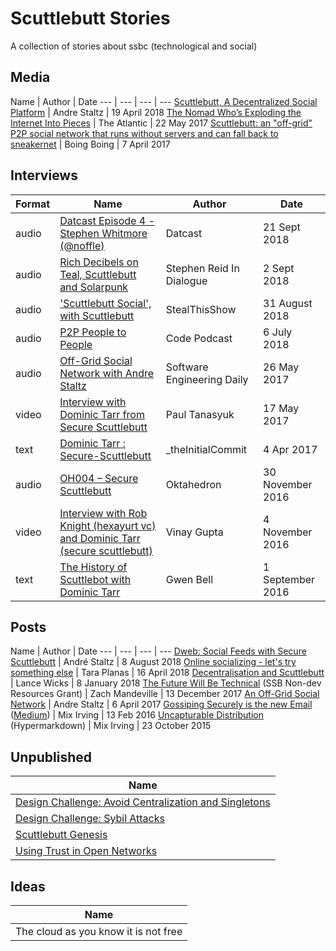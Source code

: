 # Scuttlebutt Stories

A collection of stories about ssbc \(technological and social\)


## Media

Name | Author | Date
--- | --- | --- | ---
[Scuttlebutt, A Decentralized Social Platform](https://www.inthemesh.com/archive/secure-scuttlebutt-facebook-alternative/) | Andre Staltz | 19 April 2018
[The Nomad Who’s Exploding the Internet Into Pieces](https://www.theatlantic.com/technology/archive/2017/05/meet-the-counterantidisintermediationists/527553/) | The Atlantic | 22 May 2017
[Scuttlebutt: an "off-grid" P2P social network that runs without servers and can fall back to sneakernet](http://boingboing.net/2017/04/07/bug-in-tech-for-antipreppers.html) | Boing Boing | 7 April 2017


## Interviews

Format | Name | Author | Date
--- | --- | --- | ---
audio | [Datcast Episode 4 - Stephen Whitmore (@noffle)](https://dat-cast.hashbase.io/DCUP0.html?ep=CGMRJ5UU-NNX9A4I) | Datcast | 21 Sept 2018
audio | [Rich Decibels on Teal, Scuttlebutt and Solarpunk](https://anchor.fm/stephenreid321/episodes/Rich-Decibels-on-Teal--Scuttlebutt-and-Solarpunk-e24qf9) | Stephen Reid In Dialogue | 2 Sept 2018
audio | ['Scuttlebutt Social', with Scuttlebutt](https://stealthisshow.com/s04e04/) | StealThisShow | 31 August 2018
audio | [P2P People to People](https://codepodcast.com/posts/2018-07-05-p2p-people-to-people/) | Code Podcast | 6 July 2018
audio | [Off-Grid Social Network with Andre Staltz](https://dev.to/sedaily/offgrid-social-network-with-andre-staltz) | Software Engineering Daily | 26 May 2017
video | [Interview with Dominic Tarr from Secure Scuttlebutt](https://www.youtube.com/watch?v=culYwT7_sW0) | Paul Tanasyuk | 17 May 2017
text | [Dominic Tarr : Secure-Scuttlebutt](https://theinitialcommit.com/2017/04/04/dominic-tarr/) | \_theInitialCommit | 4 Apr 2017
audio | [OH004 – Secure Scuttlebutt](https://oktahedron.diskordia.org/?podcast=oh004-secure-scuttlebutt) | Oktahedron | 30 November 2016
video | [Interview with Rob Knight (hexayurt vc) and Dominic Tarr (secure scuttlebutt)](https://www.youtube.com/watch?v=JolzQo8iLaY) | Vinay Gupta | 4 November 2016
text | [The History of Scuttlebot with Dominic Tarr](http://gwenbell.com/dt-interview/) | Gwen Bell | 1 September 2016

## Posts

Name | Author | Date
--- | --- | --- | ---
[Dweb: Social Feeds with Secure Scuttlebutt](https://hacks.mozilla.org/2018/08/dweb-social-feeds-with-secure-scuttlebutt/) | André Staltz | 8 August 2018
[Online socializing - let's try something else](http://l0010o0001l.logdown.com/posts/2018/04/16/scuttlebutt) | Tara Planas | 16 April 2018
[Decentralisation and Scuttlebutt](https://lancewicks.com/2018/01/08/decentralisation-and-scuttlebutt/) | Lance Wicks | 8 January 2018
[The Future Will Be Technical](https://coolguy.website/writing/the-future-will-be-technical/) (SSB Non-dev Resources Grant) | Zach Mandeville | 13 December 2017
[An Off-Grid Social Network](https://staltz.com/an-off-grid-social-network.html) | Andre Staltz | 6 April 2017
[Gossiping Securely is the new Email](./gossiping-securely-is-the-new-email.md) \([Medium](https://medium.com/enspiral-tales/gossiping-securely-is-the-new-email-6d706d4cd435)\) | Mix Irving | 13 Feb 2016
[Uncapturable Distribution](http://hyper.mixmix.io/mixmix/blogposts/blob/master/uncapturable_distribution.md) \(Hypermarkdown\) | Mix Irving | 23 October 2015

## Unpublished

Name |
--- |
[Design Challenge: Avoid Centralization and Singletons](./design-challenge-avoid-centralization-and-singletons.md) |
[Design Challenge: Sybil Attacks](./design-challenge-sybil-attacks.md) |
[Scuttlebutt Genesis](./scuttlebutt-genesis.md) |
[Using Trust in Open Networks](./using-trust-in-open-networks.md) |

## Ideas

Name |
--- |
The cloud as you know it is not free |
